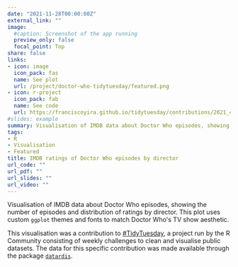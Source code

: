 ```yaml
---
date: "2021-11-28T00:00:00Z"
external_link: ""
image:
  #caption: Screenshot of the app running
  preview_only: false
  focal_point: Top
share: false
links:
- icon: image
  icon_pack: fas
  name: See plot
  url: /project/doctor-who-tidytuesday/featured.png
- icon: r-project 
  icon_pack: fab
  name: See code
  url: https://franciscoyira.github.io/tidytuesday/contributions/2021_48_ggplot_doctor_who.nb
#slides: example
summary: Visualisation of IMDB data about Doctor Who episodes, showing the number of episodes and distribution of ratings by director. This plot uses custom `ggplot` themes and fonts to match Doctor Who's TV show aesthetic. 
tags:
- R
- Visualisation
- Featured
title: IMDB ratings of Doctor Who episodes by director
url_code: ""
url_pdf: ""
url_slides: ""
url_video: ""
---
```


Visualisation of IMDB data about Doctor Who episodes, showing the number of episodes and distribution of ratings by director. This plot uses custom `ggplot` themes and fonts to match Doctor Who's TV show aesthetic. 

This visualisation was a contribution to [#TidyTuesday](https://github.com/rfordatascience/tidytuesday), a project run by the R Community consisting of weekly challenges to clean and visualise public datasets. The data for this specific contribution was made available through the package [`datardis`](https://cran.r-project.org/web/packages/datardis/index.html).